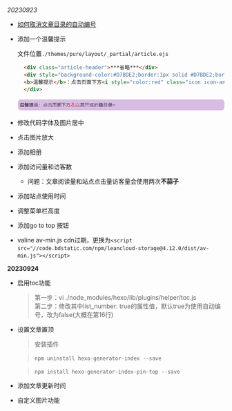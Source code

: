 *20230923*

+ [如何取消文章目录的自动编号](https://hwame.top/20200520/hello-hexo-troubleshooting.html#3-%E5%A6%82%E4%BD%95%E5%8F%96%E6%B6%88%E6%96%87%E7%AB%A0%E7%9B%AE%E5%BD%95%E7%9A%84%E8%87%AA%E5%8A%A8%E7%BC%96%E5%8F%B7)

+ 添加一个温馨提示

  文件位置`./themes/pure/layout/_partial/article.ejs`
  ```html
    <div class="article-header">***省略***</div>
    <div style="background-color:#D7BDE2;border:1px solid #D7BDE2;border-radius:10px;padding:5px">
    <b>温馨提示</b>：点击页面下方<i style="color:red" class="icon icon-anchor"></i>以展开或折叠目录~
    </div>
  ```
    ![20230923212035](https://raw.githubusercontent.com/abobot/blog-img/master/win/202309/20230923212035.png)

+ 修改代码字体及图片居中
+ 点击图片放大
+ 添加相册
+ 添加访问量和访客数
  + 问题：文章阅读量和站点点击量访客量会使用两次**不蒜子**
+ 添加站点使用时间
+ 调整菜单栏高度
+ 添加go to top 按钮
+ valine av-min.js cdn过期，更换为`<script src="//code.bdstatic.com/npm/leancloud-storage@4.12.0/dist/av-min.js"></script>`

**20230924**

+ 启用toc功能
  > 第一步：vi ./node_modules/hexo/lib/plugins/helper/toc.js</br>
  > 第二步：修改其中list_number: true的属性值，默认true为使用自动编号，改为false(大概在第16行)

+ 设置文章置顶
  > 安装插件

  > `npm uninstall hexo-generator-index --save`

  > `npm install hexo-generator-index-pin-top --save`

+ 添加文章更新时间
+ 自定义图片功能